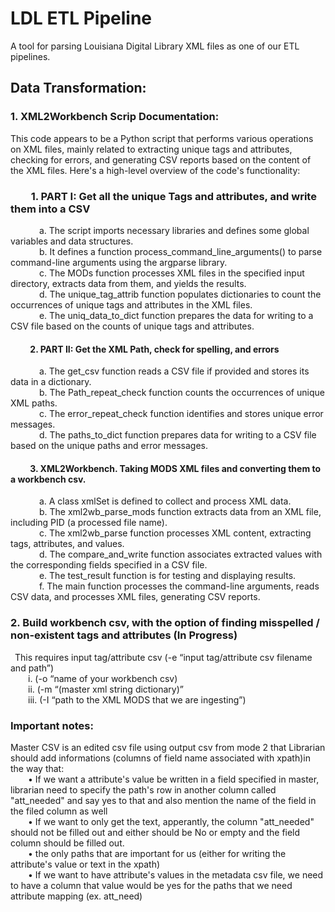 # LDL ETL Pipeline
A tool for parsing Louisiana Digital Library XML files as one of our ETL pipelines.
</br>
## Data Transformation:
### 1. XML2Workbench Scrip Documentation:
This code appears to be a Python script that performs various operations on XML files, mainly related to extracting unique tags and attributes, checking for errors, and generating CSV reports based on the content of the XML files. Here's a high-level overview of the code's functionality: </br>
### &emsp;&emsp;1.	PART I: Get all the unique Tags and attributes, and write them into a CSV </br>
&emsp;&emsp;&emsp; a.	The script imports necessary libraries and defines some global variables and data structures. </br>
&emsp;&emsp;&emsp; b.	It defines a function process_command_line_arguments() to parse command-line arguments using the argparse library.</br>
&emsp;&emsp;&emsp; c.	The MODs function processes XML files in the specified input directory, extracts data from them, and yields the results.</br>
&emsp;&emsp;&emsp; d.	The unique_tag_attrib function populates dictionaries to count the occurrences of unique tags and attributes in the XML files.</br>
&emsp;&emsp;&emsp; e.	The uniq_data_to_dict function prepares the data for writing to a CSV file based on the counts of unique tags and attributes.</br>

#### &emsp;&emsp; 2. PART II: Get the XML Path, check for spelling, and errors</br>
&emsp;&emsp;&emsp; a.	The get_csv function reads a CSV file if provided and stores its data in a dictionary.</br>
&emsp;&emsp;&emsp; b.	The Path_repeat_check function counts the occurrences of unique XML paths.</br>
&emsp;&emsp;&emsp; c.	The error_repeat_check function identifies and stores unique error messages.</br>
&emsp;&emsp;&emsp; d.	The paths_to_dict function prepares data for writing to a CSV file based on the unique paths and error messages.</br>

#### &emsp;&emsp; 3. XML2Workbench. Taking MODS XML files and converting them to a workbench csv.</br>
&emsp;&emsp;&emsp; a.	A class xmlSet is defined to collect and process XML data.</br>
&emsp;&emsp;&emsp; b.	The xml2wb_parse_mods function extracts data from an XML file, including PID (a processed file name).</br>
&emsp;&emsp;&emsp; c.	The xml2wb_parse function processes XML content, extracting tags, attributes, and values.</br>
&emsp;&emsp;&emsp; d.	The compare_and_write function associates extracted values with the corresponding fields specified in a CSV file.</br>
&emsp;&emsp;&emsp; e.	The test_result function is for testing and displaying results.</br>
&emsp;&emsp;&emsp; f.	The main function processes the command-line arguments, reads CSV data, and processes XML files, generating CSV reports.</br>

### 2. Build workbench csv, with the option of finding misspelled / non-existent tags and attributes (In Progress)
&ensp;This requires input tag/attribute csv (-e “input tag/attribute csv filename and path”)</br>
&emsp;&emsp;i. (-o “name of your workbench csv) </br>
&emsp;&emsp;ii. (-m “(master xml string dictionary)” </br>
&emsp;&emsp;iii. (-I “path to the XML MODS that we are ingesting”)</br>

### Important notes:
Master CSV is an edited csv file using output csv from mode 2 that Librarian should add informations (columns of field name associated with xpath)in the way that:</br>
&emsp;&emsp;•	If we want a attribute's value be written in a field specified in master, librarian need to specify the path's row in another column called "att_needed" and say yes to that and also mention the name of the field in the filed column as well</br>
&emsp;&emsp;•	If we want to only get the text, apperantly, the column "att_needed" should not be filled out and either should be No or empty and the field column should be filled out.</br>
&emsp;&emsp;•	the only paths that are important for us (either for writing the attribute's value or text in the xpath)</br>
&emsp;&emsp;•	If we want to have attribute's values in the metadata csv file, we need to have a column that value would be yes for the paths that we need attribute mapping (ex. att_need)</br>



